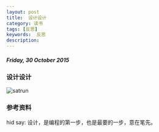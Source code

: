 ```yaml
---
layout: post
title:  设计设计
category: 读书
tags: [反思]
keywords:  反思
description: 
---
```


##### Friday, 30 October 2015

### 设计设计

![satrun](/../../assets/img/book/2015/satrun.jpg)

### 参考资料


hid say: 设计，是编程的第一步，也是最要的一步，意在笔先。

